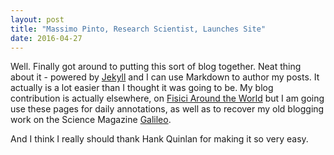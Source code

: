 ```yaml
---
layout: post
title: "Massimo Pinto, Research Scientist, Launches Site"
date: 2016-04-27
---
```


Well. Finally got around to putting this sort of blog together. Neat thing about it - powered by [Jekyll](http://jekyllrb.com) and I can use Markdown to author my posts. It actually is a lot easier than I thought it was going to be. My blog contribution is actually elsewhere, on [Fisici Around the World](http://fisiciaroundtheworld.wordpress.com) but I am going use these pages for daily annotations, as well as to recover my old blogging work on the Science Magazine [Galileo](http://www.galileonet.it). 

And I think I really should thank Hank Quinlan for making it so very easy. 
